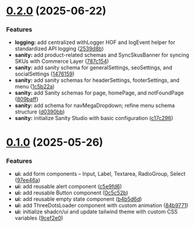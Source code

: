# [0.2.0](https://github.com/nilotpaldhar/storekeeper/compare/v0.1.0...v0.2.0) (2025-06-22)


### Features

* **logging:** add centralized withLogger HOF and logEvent helper for standardized API logging ([2539d8b](https://github.com/nilotpaldhar/storekeeper/commit/2539d8b98b55b90868418749f2f007d1a9429067))
* **sanity:** add product-related schemas and SyncSkusBanner for syncing SKUs with Commerce Layer ([787c154](https://github.com/nilotpaldhar/storekeeper/commit/787c1541072fda614348b2de844e2914052391b2))
* **sanity:** add sanity schema for generalSettings, seoSettings, and socialSettings ([1476159](https://github.com/nilotpaldhar/storekeeper/commit/14761590055d210fcebd93c8a5567b6e1782f911))
* **sanity:** add sanity schemas for headerSettings, footerSettings, and menu ([1c5b22a](https://github.com/nilotpaldhar/storekeeper/commit/1c5b22acb21493e4bac541a15603934079239934))
* **sanity:** add Sanity schemas for page, homePage, and notFoundPage ([809baff](https://github.com/nilotpaldhar/storekeeper/commit/809baff9208b018afdf3fae23bef761a3695295f))
* **sanity:** add schema for navMegaDropdown; refine menu schema structure ([d0390bb](https://github.com/nilotpaldhar/storekeeper/commit/d0390bb09ba350e7457dc18dc6de6e8d0424c7ce))
* **sanity:** initialize Sanity Studio with basic configuration ([c17c296](https://github.com/nilotpaldhar/storekeeper/commit/c17c2961d0ade8259debae53dcfad842de348279))



# [0.1.0](https://github.com/nilotpaldhar/storekeeper/compare/9cef2e05ea76a688759c403a328e991374a7f966...v0.1.0) (2025-05-26)


### Features

* **ui:** add form components – Input, Label, Textarea, RadioGroup, Select ([97ee46a](https://github.com/nilotpaldhar/storekeeper/commit/97ee46a291db1b6bbe61f55af5a67c67c6eab77e))
* **ui:** add reusable alert component ([c5e9fd6](https://github.com/nilotpaldhar/storekeeper/commit/c5e9fd609ec1ba7fcffc984560e9b7b11e5ee2b0))
* **ui:** add reusable Button component ([0c5c52b](https://github.com/nilotpaldhar/storekeeper/commit/0c5c52b5ea6fd1265e1bb8610162edd8449eb6d6))
* **ui:** add reusable empty state component ([b4b5d6d](https://github.com/nilotpaldhar/storekeeper/commit/b4b5d6d668e6b765d44757019db851c011e2b1c3))
* **ui:** add ThreeDotsLoader component with custom animation ([84b9771](https://github.com/nilotpaldhar/storekeeper/commit/84b977149a50c4a30bdf6d6200b8d49b79fc8aac))
* **ui:** initialize shadcn/ui and update tailwind theme with custom CSS variables ([9cef2e0](https://github.com/nilotpaldhar/storekeeper/commit/9cef2e05ea76a688759c403a328e991374a7f966))



